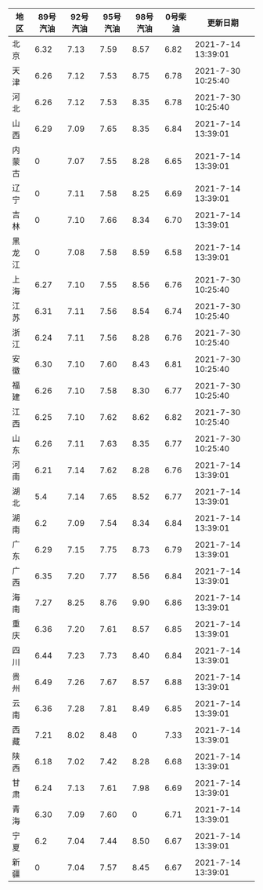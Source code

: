 | 地区 | 89号汽油 | 92号汽油 | 95号汽油 | 98号汽油 | 0号柴油 | 更新日期 |
| --- | --- | --- | --- | --- | --- | --- |
| 北京 | 6.32 | 7.13 | 7.59 | 8.57 | 6.82 | 2021-7-14 13:39:01 |
| 天津 | 6.26 | 7.12 | 7.53 | 8.75 | 6.78 | 2021-7-30 10:25:40 |
| 河北 | 6.26 | 7.12 | 7.53 | 8.35 | 6.78 | 2021-7-30 10:25:40 |
| 山西 | 6.29 | 7.09 | 7.65 | 8.35 | 6.84 | 2021-7-14 13:39:01 |
| 内蒙古 | 0 | 7.07 | 7.55 | 8.28 | 6.65 | 2021-7-14 13:39:01 |
| 辽宁 | 0 | 7.11 | 7.58 | 8.25 | 6.69 | 2021-7-14 13:39:01 |
| 吉林 | 0 | 7.10 | 7.66 | 8.34 | 6.70 | 2021-7-14 13:39:01 |
| 黑龙江 | 0 | 7.08 | 7.58 | 8.59 | 6.58 | 2021-7-14 13:39:01 |
| 上海 | 6.27 | 7.10 | 7.55 | 8.56 | 6.76 | 2021-7-30 10:25:40 |
| 江苏 | 6.31 | 7.11 | 7.56 | 8.54 | 6.74 | 2021-7-30 10:25:40 |
| 浙江 | 6.24 | 7.11 | 7.56 | 8.28 | 6.76 | 2021-7-30 10:25:40 |
| 安徽 | 6.30 | 7.10 | 7.60 | 8.43 | 6.81 | 2021-7-30 10:25:40 |
| 福建 | 6.26 | 7.10 | 7.58 | 8.30 | 6.77 | 2021-7-30 10:25:40 |
| 江西 | 6.25 | 7.10 | 7.62 | 8.62 | 6.82 | 2021-7-30 10:25:40 |
| 山东 | 6.26 | 7.11 | 7.63 | 8.35 | 6.77 | 2021-7-30 10:25:40 |
| 河南 | 6.21 | 7.14 | 7.62 | 8.28 | 6.76 | 2021-7-14 13:39:01 |
| 湖北 | 5.4 | 7.14 | 7.65 | 8.52 | 6.77 | 2021-7-14 13:39:01 |
| 湖南 | 6.2 | 7.09 | 7.54 | 8.34 | 6.84 | 2021-7-14 13:39:01 |
| 广东 | 6.29 | 7.15 | 7.75 | 8.73 | 6.79 | 2021-7-14 13:39:01 |
| 广西 | 6.35 | 7.20 | 7.77 | 8.56 | 6.84 | 2021-7-14 13:39:01 |
| 海南 | 7.27 | 8.25 | 8.76 | 9.90 | 6.86 | 2021-7-14 13:39:01 |
| 重庆 | 6.36 | 7.20 | 7.61 | 8.57 | 6.85 | 2021-7-14 13:39:01 |
| 四川 | 6.44  | 7.23 | 7.73 | 8.40 | 6.84 | 2021-7-14 13:39:01 |
| 贵州 | 6.49 | 7.26 | 7.67 | 8.57 | 6.88 | 2021-7-14 13:39:01 |
| 云南 | 6.36  | 7.28 | 7.81 | 8.49 | 6.85 | 2021-7-14 13:39:01 |
| 西藏 | 7.21 | 8.02 | 8.48 | 0 | 7.33 | 2021-7-14 13:39:01 |
| 陕西 | 6.18 | 7.02 | 7.42 | 8.28 | 6.68 | 2021-7-14 13:39:01 |
| 甘肃 | 6.24 | 7.13 | 7.61 | 7.98 | 6.69 | 2021-7-14 13:39:01 |
| 青海 | 6.30 | 7.09 | 7.60 | 0 | 6.71 | 2021-7-14 13:39:01 |
| 宁夏 | 6.2 | 7.04 | 7.44 | 8.50 | 6.67 | 2021-7-14 13:39:01 |
| 新疆 | 0 | 7.04 | 7.57 | 8.45 | 6.67 | 2021-7-14 13:39:01 |

